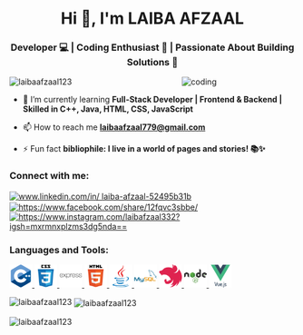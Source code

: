 <h1 align="center">Hi 👋, I'm LAIBA AFZAAL</h1>
<h3 align="center">Developer 💻 | Coding Enthusiast 🚀 | Passionate About Building Solutions 🔧</h3>
<img src="https://gifdb.com/images/file/coding-animated-laptop-flow-stream-ja04010rm5o68zfk.gif" align="right" alt="coding" width="200" >
<p align="left"> <img src="https://komarev.com/ghpvc/?username=laibaafzaal123&label=Profile%20views&color=0e75b6&style=flat" alt="laibaafzaal123" /> </p>

- 🌱 I’m currently learning **Full-Stack Developer | Frontend & Backend | Skilled in C++, Java, HTML, CSS, JavaScript**

- 📫 How to reach me **laibaafzaal779@gmail.com**

- ⚡ Fun fact **bibliophile: I live in a world of pages and stories! 📚✨**

<h3 align="left">Connect with me:</h3>
<p align="left">
<a href="https://linkedin.com/in/www.linkedin.com/in/ laiba-afzaal-52495b31b" target="blank"><img align="center" src="https://raw.githubusercontent.com/rahuldkjain/github-profile-readme-generator/master/src/images/icons/Social/linked-in-alt.svg" alt="www.linkedin.com/in/ laiba-afzaal-52495b31b" height="30" width="40" /></a>
<a href="https://fb.com/https://www.facebook.com/share/12fqvc3sbbe/" target="blank"><img align="center" src="https://raw.githubusercontent.com/rahuldkjain/github-profile-readme-generator/master/src/images/icons/Social/facebook.svg" alt="https://www.facebook.com/share/12fqvc3sbbe/" height="30" width="40" /></a>
<a href="https://instagram.com/https://www.instagram.com/laibafzaal332?igsh=mxrmnxplzms3dg5nda==" target="blank"><img align="center" src="https://raw.githubusercontent.com/rahuldkjain/github-profile-readme-generator/master/src/images/icons/Social/instagram.svg" alt="https://www.instagram.com/laibafzaal332?igsh=mxrmnxplzms3dg5nda==" height="30" width="40" /></a>
</p>

<h3 align="left">Languages and Tools:</h3>
<p align="left"> <a href="https://www.w3schools.com/cpp/" target="_blank" rel="noreferrer"> <img src="https://raw.githubusercontent.com/devicons/devicon/master/icons/cplusplus/cplusplus-original.svg" alt="cplusplus" width="40" height="40"/> </a> <a href="https://www.w3schools.com/css/" target="_blank" rel="noreferrer"> <img src="https://raw.githubusercontent.com/devicons/devicon/master/icons/css3/css3-original-wordmark.svg" alt="css3" width="40" height="40"/> </a> <a href="https://expressjs.com" target="_blank" rel="noreferrer"> <img src="https://raw.githubusercontent.com/devicons/devicon/master/icons/express/express-original-wordmark.svg" alt="express" width="40" height="40"/> </a> <a href="https://www.w3.org/html/" target="_blank" rel="noreferrer"> <img src="https://raw.githubusercontent.com/devicons/devicon/master/icons/html5/html5-original-wordmark.svg" alt="html5" width="40" height="40"/> </a> <a href="https://www.java.com" target="_blank" rel="noreferrer"> <img src="https://raw.githubusercontent.com/devicons/devicon/master/icons/java/java-original.svg" alt="java" width="40" height="40"/> </a> <a href="https://www.mysql.com/" target="_blank" rel="noreferrer"> <img src="https://raw.githubusercontent.com/devicons/devicon/master/icons/mysql/mysql-original-wordmark.svg" alt="mysql" width="40" height="40"/> </a> <a href="https://nestjs.com/" target="_blank" rel="noreferrer"> <img src="https://raw.githubusercontent.com/devicons/devicon/master/icons/nestjs/nestjs-plain.svg" alt="nestjs" width="40" height="40"/> </a> <a href="https://nodejs.org" target="_blank" rel="noreferrer"> <img src="https://raw.githubusercontent.com/devicons/devicon/master/icons/nodejs/nodejs-original-wordmark.svg" alt="nodejs" width="40" height="40"/> </a> <a href="https://vuejs.org/" target="_blank" rel="noreferrer"> <img src="https://raw.githubusercontent.com/devicons/devicon/master/icons/vuejs/vuejs-original-wordmark.svg" alt="vuejs" width="40" height="40"/> </a> </p>

<p><img align="left" src="https://github-readme-stats.vercel.app/api/top-langs?username=laibaafzaal123&show_icons=true&locale=en&layout=compact" alt="laibaafzaal123" /></p>

<p>&nbsp;<img align="center" src="https://github-readme-stats.vercel.app/api?username=laibaafzaal123&show_icons=true&locale=en" alt="laibaafzaal123" /></p>

<p><img align="center" src="https://github-readme-streak-stats.herokuapp.com/?user=laibaafzaal123&" alt="laibaafzaal123" /></p>
